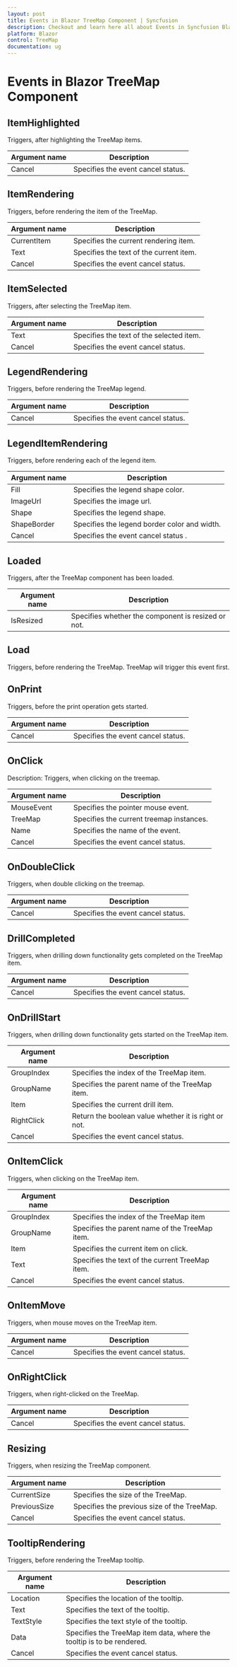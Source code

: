 ```yaml
---
layout: post
title: Events in Blazor TreeMap Component | Syncfusion
description: Checkout and learn here all about Events in Syncfusion Blazor TreeMap component and much more details.
platform: Blazor
control: TreeMap
documentation: ug
---
```


# Events in Blazor TreeMap Component

## ItemHighlighted

Triggers, after highlighting the TreeMap items.

|   Argument name      |   Description                                 |
|----------------------| ----------------------------------------------|
|   Cancel             |   Specifies the event cancel status.          |

## ItemRendering

Triggers, before rendering the item of the TreeMap.

|   Argument name      |   Description                         |
|----------------------| --------------------------------------|
|   CurrentItem        |   Specifies the current rendering item.   |
|   Text               |   Specifies the text of the current item. |
|   Cancel             |   Specifies the event cancel status.      |

## ItemSelected

Triggers, after selecting the TreeMap item.

|   Argument name      |   Description                         |
|----------------------| --------------------------------------|
|   Text               |   Specifies the text of the selected item.                |
|   Cancel             |   Specifies the event cancel status.               |

## LegendRendering

Triggers, before rendering the TreeMap legend.

|   Argument name      |   Description                                 |
|----------------------| ----------------------------------------------|
|   Cancel             |   Specifies the event cancel status.          |

## LegendItemRendering

Triggers, before rendering each of the legend item.

|   Argument name      |   Description                                                    |
|----------------------| -----------------------------------------------------------------|
|   Fill               |   Specifies the legend shape color.                               |
|   ImageUrl           |   Specifies the image url.                                        |
|   Shape              |   Specifies the legend shape.                     |
|   ShapeBorder              |   Specifies the legend border color and width.                     |
|   Cancel             |   Specifies the event cancel status        .                      |

## Loaded

Triggers, after the TreeMap component has been loaded.

|   Argument name      |   Description                                                    |
|----------------------| -----------------------------------------------------------------|
|   IsResized               |   Specifies whether the component is resized or not.                               |

## Load

Triggers, before rendering the TreeMap. TreeMap will trigger this event first.

## OnPrint

Triggers, before the print operation gets started.

|   Argument name      |   Description                                 |
|----------------------| ----------------------------------------------|
|   Cancel             |   Specifies the event cancel status.              |

## OnClick

Description: Triggers, when clicking on the treemap.

|   Argument name      |   Description                                 |
|----------------------| ----------------------------------------------|
|   MouseEvent         |   Specifies the pointer mouse event.             |
|   TreeMap            |   Specifies the current treemap instances.        |
|   Name               |   Specifies the name of the event.                 |
|   Cancel             |   Specifies the event cancel status.               |

## OnDoubleClick

Triggers, when double clicking on the treemap.

|   Argument name      |   Description                         |
|----------------------| --------------------------------------|
|   Cancel             |   Specifies the event cancel status.       |

## DrillCompleted

Triggers, when drilling down functionality gets completed on the TreeMap item.

|   Argument name      |   Description                         |
|----------------------| --------------------------------------|
|   Cancel             |   Specifies the event cancel status.      |

## OnDrillStart

Triggers, when drilling down functionality gets started on the TreeMap item.

|   Argument name  | Description         |
|----------------------| ----------------------------------------------------------|
|   GroupIndex         |   Specifies the index of the TreeMap item.                 |
|   GroupName          |   Specifies the parent name of the TreeMap item.            |
|   Item               |   Specifies the current drill item.                           |
|   RightClick         |   Return the boolean value whether it is right or not.     |
|   Cancel             |   Specifies the event cancel status.                              |

## OnItemClick

Triggers, when clicking on the TreeMap item.

|   Argument name      |   Description                                 |
|----------------------| ----------------------------------------------|
|   GroupIndex         |   Specifies the index of the TreeMap item       |
|   GroupName          |   Specifies the parent name of the TreeMap item. |
|   Item               |   Specifies the current item on click.             |
|   Text               |   Specifies the text of the current TreeMap item.         |
|   Cancel             |   Specifies the event cancel status.             |

## OnItemMove

Triggers, when mouse moves on the TreeMap item.

|   Argument name      |   Description                         |
|----------------------| --------------------------------------|
|   Cancel             |   Specifies the event cancel status.      |

## OnRightClick

Triggers, when right-clicked on the TreeMap.

|   Argument name      |   Description                         |
|----------------------| --------------------------------------|
|   Cancel             |   Specifies the event cancel status.      |

## Resizing

Triggers, when resizing the TreeMap component.

|   Argument name      |   Description                          |
|----------------------| ---------------------------------------|
|   CurrentSize        |   Specifies the size of the TreeMap.           |
|   PreviousSize       |   Specifies the previous size of the TreeMap.  |
|   Cancel             |   Specifies the event cancel status.        |

## TooltipRendering

Triggers, before rendering the TreeMap tooltip.

|   Argument name      |   Description                         |
|----------------------| --------------------------------------|
|   Location           |   Specifies the location of the tooltip.     |
|   Text               |   Specifies the text of the tooltip.         |
|   TextStyle          |   Specifies the text style of the tooltip.   |
|   Data               |   Specifies the TreeMap item data, where the tooltip is to be rendered.       |
|   Cancel             |   Specifies the event cancel status.   |